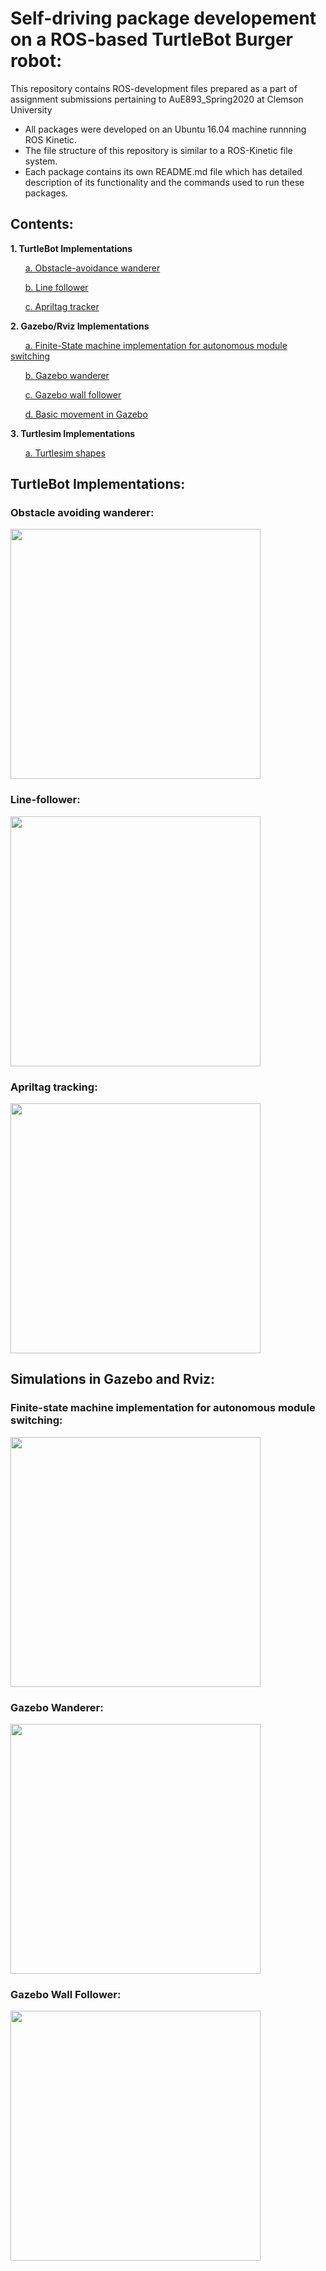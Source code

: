 # Self-driving package developement on a ROS-based TurtleBot Burger robot:
This repository contains ROS-development files prepared as a part of assignment submissions pertaining to AuE893_Spring2020 at Clemson University
- All packages were developed on an Ubuntu 16.04 machine runnning ROS Kinetic.
- The file structure of this repository is similar to a ROS-Kinetic file system.
- Each package contains its own README.md file which has detailed description of its functionality and the commands used to run these packages.

## Contents:
**1. TurtleBot Implementations**

&nbsp;&nbsp;&nbsp;&nbsp;&nbsp;&nbsp;[a. Obstacle-avoidance wanderer](https://github.com/shorane/ROS_Autonomous_TurtleBot/tree/master/AuE893_spring20_Shubham_Horane/src/assignment4_obstacleavoidance)
  
&nbsp;&nbsp;&nbsp;&nbsp;&nbsp;&nbsp;[b. Line follower](https://github.com/shorane/ROS_Autonomous_TurtleBot/tree/master/AuE893_spring20_Shubham_Horane/src/assignment4_obstacleavoidance)
  
&nbsp;&nbsp;&nbsp;&nbsp;&nbsp;&nbsp;[c. Apriltag tracker](https://github.com/shorane/ROS_Autonomous_TurtleBot/tree/master/AuE893_spring20_Shubham_Horane/src/assignment5_trackingandfollowing)
  
**2. Gazebo/Rviz Implementations**

&nbsp;&nbsp;&nbsp;&nbsp;&nbsp;&nbsp;[a. Finite-State machine implementation for autonomous module switching](https://github.com/shorane/ROS_Autonomous_TurtleBot/tree/master/AuE893_spring20_Shubham_Horane/src/turtlebot3_auefinals_pkg)

&nbsp;&nbsp;&nbsp;&nbsp;&nbsp;&nbsp;[b. Gazebo wanderer](https://github.com/shorane/ROS_Autonomous_TurtleBot/tree/master/AuE893_spring20_Shubham_Horane/src/assignment4_obstacleavoidance)

&nbsp;&nbsp;&nbsp;&nbsp;&nbsp;&nbsp;[c. Gazebo wall follower](https://github.com/shorane/ROS_Autonomous_TurtleBot/tree/master/AuE893_spring20_Shubham_Horane/src/assignment4_obstacleavoidance)

&nbsp;&nbsp;&nbsp;&nbsp;&nbsp;&nbsp;[d. Basic movement in Gazebo](https://github.com/shorane/ROS_Autonomous_TurtleBot/tree/master/AuE893_spring20_Shubham_Horane/src/assignment3_pkg)

**3. Turtlesim Implementations**

&nbsp;&nbsp;&nbsp;&nbsp;&nbsp;&nbsp;[a. Turtlesim shapes](https://github.com/shorane/ROS_Autonomous_TurtleBot/tree/master/AuE893_spring20_Shubham_Horane/src/assignment2_pkg)

## TurtleBot Implementations: 

### Obstacle avoiding wanderer: 
<img src="https://github.com/shorane/ROS_Autonomous_TurtleBot/blob/master/AuE893_spring20_Shubham_Horane/src/assignment4_obstacleavoidance/videos/TB_wanderer.gif" height="400" /> 

### Line-follower: 
<img src="https://github.com/shorane/ROS_Autonomous_TurtleBot/blob/master/AuE893_spring20_Shubham_Horane/src/assignment5_trackingandfollowing/videos/TB-line-follower.gif" height="400" />

### Apriltag tracking:
<img src="https://github.com/shorane/ROS_Autonomous_TurtleBot/blob/master/AuE893_spring20_Shubham_Horane/src/assignment5_trackingandfollowing/videos/TB_apriltag.gif" height="400" />

## Simulations in Gazebo and Rviz:

### Finite-state machine implementation for autonomous module switching: 
<img src="https://github.com/shorane/ROS_Autonomous_TurtleBot/blob/master/AuE893_spring20_Shubham_Horane/src/turtlebot3_auefinals_pkg/videos/Media1.gif" height="400" />

### Gazebo Wanderer: 
<img src="https://github.com/shorane/ROS_Autonomous_TurtleBot/blob/master/AuE893_spring20_Shubham_Horane/src/assignment4_obstacleavoidance/videos/Gazebo-wanderer.gif" height="400" />

### Gazebo Wall Follower: 
<img src="https://github.com/shorane/ROS_Autonomous_TurtleBot/blob/master/AuE893_spring20_Shubham_Horane/src/assignment4_obstacleavoidance/videos/Wall-Gazebo.gif" height="400" />

